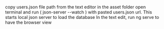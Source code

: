 copy users.json file path from the text editor in the asset folder
open terminal and run ( json-server --watch ) with pasted users.json url. This starts local json server to load the database
 In the text edit, run ng serve to have the browser view